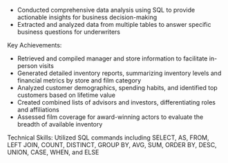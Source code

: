 - Conducted comprehensive data analysis using SQL to provide actionable insights for business decision-making
- Extracted and analyzed data from multiple tables to answer specific business questions for underwriters

Key Achievements:
- Retrieved and compiled manager and store information to facilitate in-person visits
- Generated detailed inventory reports, summarizing inventory levels and financial metrics by store and film category
- Analyzed customer demographics, spending habits, and identified top customers based on lifetime value
- Created combined lists of advisors and investors, differentiating roles and affiliations
- Assessed film coverage for award-winning actors to evaluate the breadth of available inventory

Technical Skills: Utilized SQL commands including SELECT, AS, FROM, LEFT JOIN, COUNT, DISTINCT, GROUP BY, AVG, SUM, ORDER BY, DESC, UNION, CASE, WHEN, and ELSE
